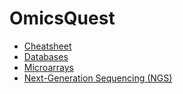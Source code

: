 # OmicsQuest

- [Cheatsheet](Cheatsheet.md)
- [Databases](Databases.md)
- [Microarrays](Microarrays.md)
- [Next-Generation Sequencing (NGS)](Next-Generation%20Sequencing%20(NGS).md)
